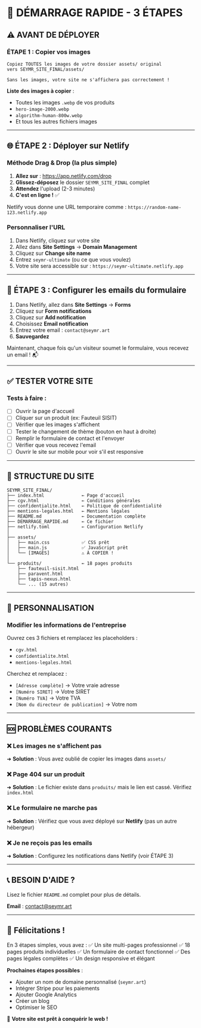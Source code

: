 # 🚀 DÉMARRAGE RAPIDE - 3 ÉTAPES

## ⚠️ AVANT DE DÉPLOYER

### ÉTAPE 1 : Copier vos images
```
Copiez TOUTES les images de votre dossier assets/ original
vers SEYMR_SITE_FINAL/assets/

Sans les images, votre site ne s'affichera pas correctement !
```

**Liste des images à copier** :
- Toutes les images `.webp` de vos produits
- `hero-image-2000.webp`
- `algorithm-human-800w.webp`
- Et tous les autres fichiers images

---

## 🌐 ÉTAPE 2 : Déployer sur Netlify

### Méthode Drag & Drop (la plus simple)

1. **Allez sur** : https://app.netlify.com/drop
2. **Glissez-déposez** le dossier `SEYMR_SITE_FINAL` complet
3. **Attendez** l'upload (2-3 minutes)
4. **C'est en ligne !** ✅

Netlify vous donne une URL temporaire comme :
`https://random-name-123.netlify.app`

### Personnaliser l'URL

1. Dans Netlify, cliquez sur votre site
2. Allez dans **Site Settings** → **Domain Management**
3. Cliquez sur **Change site name**
4. Entrez `seymr-ultimate` (ou ce que vous voulez)
5. Votre site sera accessible sur : `https://seymr-ultimate.netlify.app`

---

## 📧 ÉTAPE 3 : Configurer les emails du formulaire

1. Dans Netlify, allez dans **Site Settings** → **Forms**
2. Cliquez sur **Form notifications**
3. Cliquez sur **Add notification**
4. Choisissez **Email notification**
5. Entrez votre email : `contact@seymr.art`
6. **Sauvegardez**

Maintenant, chaque fois qu'un visiteur soumet le formulaire, vous recevez un email ! 📬

---

## ✅ TESTER VOTRE SITE

### Tests à faire :
- [ ] Ouvrir la page d'accueil
- [ ] Cliquer sur un produit (ex: Fauteuil SISIT)
- [ ] Vérifier que les images s'affichent
- [ ] Tester le changement de thème (bouton en haut à droite)
- [ ] Remplir le formulaire de contact et l'envoyer
- [ ] Vérifier que vous recevez l'email
- [ ] Ouvrir le site sur mobile pour voir s'il est responsive

---

## 🎨 STRUCTURE DU SITE

```
SEYMR_SITE_FINAL/
├── index.html              ← Page d'accueil
├── cgv.html                ← Conditions générales
├── confidentialite.html    ← Politique de confidentialité
├── mentions-legales.html   ← Mentions légales
├── README.md               ← Documentation complète
├── DEMARRAGE_RAPIDE.md     ← Ce fichier
├── netlify.toml            ← Configuration Netlify
│
├── assets/
│   ├── main.css            ✅ CSS prêt
│   ├── main.js             ✅ JavaScript prêt
│   └── [IMAGES]            ⚠️ À COPIER !
│
└── produits/               ← 18 pages produits
    ├── fauteuil-sisit.html
    ├── paravent.html
    ├── tapis-nexus.html
    └── ... (15 autres)
```

---

## 🔧 PERSONNALISATION

### Modifier les informations de l'entreprise

Ouvrez ces 3 fichiers et remplacez les placeholders :
- `cgv.html`
- `confidentialite.html`
- `mentions-legales.html`

Cherchez et remplacez :
- `[Adresse complète]` → Votre vraie adresse
- `[Numéro SIRET]` → Votre SIRET
- `[Numéro TVA]` → Votre TVA
- `[Nom du directeur de publication]` → Votre nom

---

## 🆘 PROBLÈMES COURANTS

### ❌ Les images ne s'affichent pas
➜ **Solution** : Vous avez oublié de copier les images dans `assets/`

### ❌ Page 404 sur un produit
➜ **Solution** : Le fichier existe dans `produits/` mais le lien est cassé. Vérifiez `index.html`

### ❌ Le formulaire ne marche pas
➜ **Solution** : Vérifiez que vous avez déployé sur **Netlify** (pas un autre hébergeur)

### ❌ Je ne reçois pas les emails
➜ **Solution** : Configurez les notifications dans Netlify (voir ÉTAPE 3)

---

## 📞 BESOIN D'AIDE ?

Lisez le fichier `README.md` complet pour plus de détails.

**Email** : contact@seymr.art

---

## 🎉 Félicitations !

En 3 étapes simples, vous avez :
✅ Un site multi-pages professionnel
✅ 18 pages produits individuelles
✅ Un formulaire de contact fonctionnel
✅ Des pages légales complètes
✅ Un design responsive et élégant

**Prochaines étapes possibles** :
- Ajouter un nom de domaine personnalisé (`seymr.art`)
- Intégrer Stripe pour les paiements
- Ajouter Google Analytics
- Créer un blog
- Optimiser le SEO

🚀 **Votre site est prêt à conquérir le web !**
